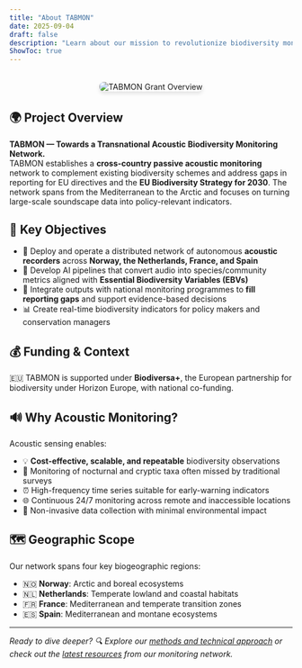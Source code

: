 ```yaml
---
title: "About TABMON"
date: 2025-09-04
draft: false
description: "Learn about our mission to revolutionize biodiversity monitoring through acoustic sensing and AI across Europe"
ShowToc: true
---
```


<div style="text-align: center; margin: 2rem 0;">
<img src="/figures/figure_grant.png" alt="TABMON Grant Overview" style="max-width: 100%; height: auto; border-radius: 8px; box-shadow: 0 4px 6px rgba(0,0,0,0.1);">
</div>

## 🌍 Project Overview

**TABMON — Towards a Transnational Acoustic Biodiversity Monitoring Network.**  
TABMON establishes a **cross-country passive acoustic monitoring** network to complement existing biodiversity schemes and address gaps in reporting for EU directives and the **EU Biodiversity Strategy for 2030**. The network spans from the Mediterranean to the Arctic and focuses on turning large-scale soundscape data into policy-relevant indicators.

## 🎯 Key Objectives

- 📡 Deploy and operate a distributed network of autonomous **acoustic recorders** across **Norway, the Netherlands, France, and Spain**
- 🤖 Develop AI pipelines that convert audio into species/community metrics aligned with **Essential Biodiversity Variables (EBVs)**
- 🔗 Integrate outputs with national monitoring programmes to **fill reporting gaps** and support evidence-based decisions
- 📊 Create real-time biodiversity indicators for policy makers and conservation managers

## 💰 Funding & Context

🇪🇺 TABMON is supported under **Biodiversa+**, the European partnership for biodiversity under Horizon Europe, with national co-funding.

## 🔊 Why Acoustic Monitoring?

Acoustic sensing enables:
- 💡 **Cost-effective, scalable, and repeatable** biodiversity observations
- 🌙 Monitoring of nocturnal and cryptic taxa often missed by traditional surveys
- ⏰ High-frequency time series suitable for early-warning indicators
- 🌐 Continuous 24/7 monitoring across remote and inaccessible locations
- 🔄 Non-invasive data collection with minimal environmental impact

## 🗺️ Geographic Scope

Our network spans four key biogeographic regions:
- 🇳🇴 **Norway**: Arctic and boreal ecosystems
- 🇳🇱 **Netherlands**: Temperate lowland and coastal habitats  
- 🇫🇷 **France**: Mediterranean and temperate transition zones
- 🇪🇸 **Spain**: Mediterranean and montane ecosystems

---

*Ready to dive deeper? 🔍 Explore our [methods and technical approach](/methods/) or check out the [latest resources](/resources/) from our monitoring network.*
